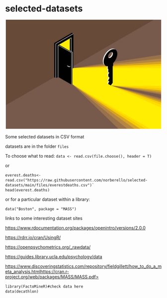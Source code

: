 # selected-datasets
<p align="center">

<a href="https://github.com/norberello/selected-datasets/tree/main/files">
         <img alt="Qries" src="opendoor.jpg"
         width=500">
      </a>
</p>

Some selected datasets in CSV format

datasets are in the folder `files`

To choose what to read:
`data <- read.csv(file.choose(), header = T)`

or

```
everest.deaths<-read.csv("https://raw.githubusercontent.com/norberello/selected-datasets/main/files/everestdeaths.csv")`
head(everest.deaths)
```

or for a particular dataset within a library:

```
data("Boston", package = "MASS")
```
                                                                                                                      
links to some interesting dataset sites

<https://www.rdocumentation.org/packages/openintro/versions/2.0.0>
 
<https://rdrr.io/cran/UsingR/>

<https://openpsychometrics.org/_rawdata/>

<https://guides.library.ucla.edu/psychology/data>

<https://www.discoveringstatistics.com/repository/fieldgillett/how_to_do_a_meta_analysis.html>https://cran.r-project.org/web/packages/MASS/MASS.pdf>
   
```                              
library(FactoMineR)#check data here
data(decathlon)
```
                                                                                                                      
                                                                                                                      
